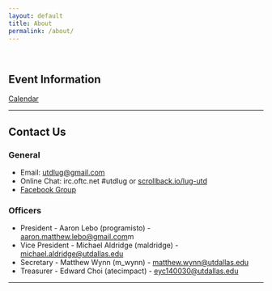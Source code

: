 ```yaml
---
layout: default 
title: About
permalink: /about/
---
```


<br />

## Event Information
[Calendar](https://www.google.com/calendar/embed?src=utdlug%40gmail.com&ctz=America/Chicago)

---

## Contact Us

### General

* Email: [utdlug@gmail.com](mailto:utdlug@gmail.com)
* Online Chat: irc.oftc.net #utdlug or [scrollback.io/lug-utd](https://scrollback.io/lug-utd)
* [Facebook Group](http://www.facebook.com/groups/utdlug)

### Officers

* President - Aaron Lebo (programisto) - [aaron.matthew.lebo@gmail.com](mailto:aaron.matthew.lebo@gmail.co)m
* Vice President - Michael Aldridge (maldridge) - [michael.aldridge@utdallas.edu](mailto:michael.aldridge@utdallas.edu)
* Secretary - Matthew Wynn (m_wynn) - [matthew.wynn@utdallas.edu](mailto:matthew.wynn@utdallas.edu)
* Treasurer - Edward Choi (atecimpact) - [eyc140030@utdallas.edu](mailto:eyc140030@utdallas.edu) 

---


